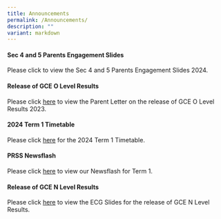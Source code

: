 ```yaml
---
title: Announcements
permalink: /Announcements/
description: ""
variant: markdown
---
```

#### Sec 4 and 5 Parents Engagement Slides

Please click  to view the Sec 4 and 5 Parents Engagement Slides 2024.

#### Release of GCE O Level Results
Please click [here](/files/Announcements/Letter_to_parents_on_release_of_GCE_O_Level_Results_2023__Combined_.pdf) to view the Parent Letter on the release of GCE O Level Results 2023.

#### 2024 Term 1 Timetable

Please click [here](/files/Announcements/2024/Term_1_TT_wef_8_Jan_for_Classes.pdf) for the 2024 Term 1 Timetable.

#### PRSS Newsflash

Please click [here](/useful-links/PRSS-Newsflash/) to view our Newsflash for Term 1.

#### Release of GCE N Level Results

Please click [here](/files/Announcements/2023/Release_of_GCE_N_Level_Results_2023_Admin_ECG_Slides_for_Sch_Website.pdf) to view the ECG Slides for the release of GCE N Level Results.